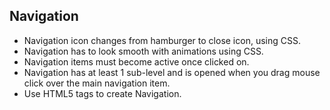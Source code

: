 ## Navigation

* Navigation icon changes from hamburger to close icon, using CSS.
* Navigation has to look smooth with animations using CSS.
* Navigation items must become active once clicked on.
* Navigation has at least 1 sub-level and is opened when you drag mouse click over the main navigation item.
* Use HTML5 tags to create Navigation.
